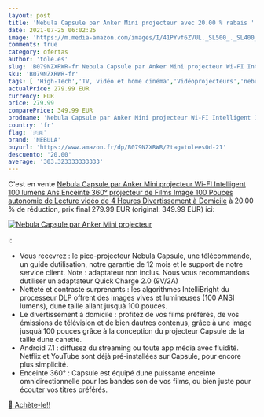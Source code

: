 ```yaml
---
layout: post
title: 'Nebula Capsule par Anker Mini projecteur avec 20.00 % rabais '
date: 2021-07-25 06:02:25
image: 'https://m.media-amazon.com/images/I/41PYvf6ZVUL._SL500_._SL400_.jpg'
comments: true
category: ofertas
author: 'tole.es'
slug: 'B079NZXRWR-fr Nebula Capsule par Anker Mini projecteur Wi-FI Intelligent...'
sku: 'B079NZXRWR-fr'
tags: [ 'High-Tech','TV, vidéo et home cinéma','Vidéoprojecteurs','nebula', ]
actualPrice: 279.99 EUR
currency: EUR
price: 279.99
comparePrice: 349.99 EUR
prodname: 'Nebula Capsule par Anker Mini projecteur Wi-FI Intelligent 100 lumens Ans Enceinte 360° projecteur de Films Image 100 Pouces autonomie de Lecture vidéo de 4 Heures Divertissement à Domicile'
country: 'fr'
flag: '🇫🇷'
brand: 'NEBULA'
buyurl: 'https://www.amazon.fr/dp/B079NZXRWR/?tag=tolees0d-21'
descuento: '20.00'
average: '303.323333333333'
---
```


C'est en vente [Nebula Capsule par Anker Mini projecteur Wi-FI Intelligent 100 lumens Ans Enceinte 360° projecteur de Films Image 100 Pouces autonomie de Lecture vidéo de 4 Heures Divertissement à Domicile](https://www.amazon.fr/dp/B079NZXRWR/?tag=tolees0d-21)  à  20.00 % de réduction, prix final  279.99 EUR (original: 349.99 EUR) ici:

[![Nebula Capsule par Anker Mini projecteur](https://m.media-amazon.com/images/I/41PYvf6ZVUL._SL500_._SL400_.jpg)](https://www.amazon.fr/dp/B079NZXRWR/?tag=tolees0d-21)

ℹ️:

- Vous recevrez : le pico-projecteur Nebula Capsule, une télécommande, un guide dutilisation, notre garantie de 12 mois et le support de notre service client. Note : adaptateur non inclus. Nous vous recommandons dutiliser un adaptateur Quick Charge 2.0 (9V/2A)
- Netteté et contraste surprenants : les algorithmes IntelliBright du processeur DLP offrent des images vives et lumineuses (100 ANSI lumens), dune taille allant jusquà 100 pouces.
- Le divertissement à domicile : profitez de vos films préférés, de vos émissions de télévision et de bien dautres contenus, grâce à une image jusquà 100 pouces grâce à la conception du projecteur Capsule de la taille dune canette.
- Android 7.1 : diffusez du streaming ou toute app média avec fluidité. Netflix et YouTube sont déjà pré-installées sur Capsule, pour encore plus simplicité.
- Enceinte 360° : Capsule est équipé dune puissante enceinte omnidirectionnelle pour les bandes son de vos films, ou bien juste pour écouter vos titres préférés.

[🛒 Achète-le!!](https://www.amazon.fr/dp/B079NZXRWR/?tag=tolees0d-21)
